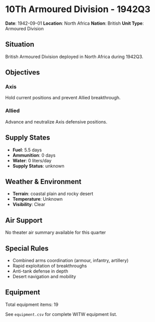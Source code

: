 # 10Th Armoured Division - 1942Q3

**Date**: 1942-09-01
**Location**: North Africa
**Nation**: British
**Unit Type**: Armoured Division

## Situation

British Armoured Division deployed in North Africa during 1942Q3.

## Objectives

### Axis
Hold current positions and prevent Allied breakthrough.

### Allied
Advance and neutralize Axis defensive positions.

## Supply States

- **Fuel**: 5.5 days
- **Ammunition**: 0 days
- **Water**: 0 liters/day
- **Supply Status**: unknown

## Weather & Environment

- **Terrain**: coastal plain and rocky desert
- **Temperature**: Unknown
- **Visibility**: Clear

## Air Support

No theater air summary available for this quarter

## Special Rules

- Combined arms coordination (armour, infantry, artillery)
- Rapid exploitation of breakthroughs
- Anti-tank defense in depth
- Desert navigation and mobility

## Equipment

Total equipment items: 19

See `equipment.csv` for complete WITW equipment list.
